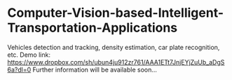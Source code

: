 # Computer-Vision-based-Intelligent-Transportation-Applications
Vehicles detection and tracking, density estimation, car plate recognition, etc.
Demo link: https://www.dropbox.com/sh/ubun4ju912zr761/AAA1ETt7JnjEYjZuUb_aDgS6a?dl=0
Further information will be available soon...
